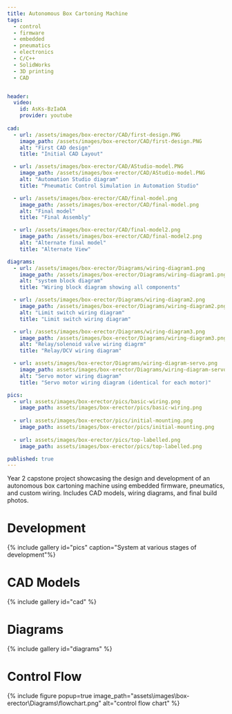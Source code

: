```yaml
---
title: Autonomous Box Cartoning Machine
tags:
  - control
  - firmware
  - embedded
  - pneumatics
  - electronics
  - C/C++
  - SolidWorks
  - 3D printing
  - CAD


header:
  video:
    id: AsKs-BzIaOA
    provider: youtube
    
cad:
  - url: /assets/images/box-erector/CAD/first-design.PNG
    image_path: /assets/images/box-erector/CAD/first-design.PNG
    alt: "First CAD design"
    title: "Initial CAD Layout"

  - url: /assets/images/box-erector/CAD/AStudio-model.PNG
    image_path: /assets/images/box-erector/CAD/AStudio-model.PNG
    alt: "Automation Studio diagram"
    title: "Pneumatic Control Simulation in Automation Studio"

  - url: /assets/images/box-erector/CAD/final-model.png
    image_path: /assets/images/box-erector/CAD/final-model.png
    alt: "Final model"
    title: "Final Assembly"

  - url: /assets/images/box-erector/CAD/final-model2.png
    image_path: /assets/images/box-erector/CAD/final-model2.png
    alt: "Alternate final model"
    title: "Alternate View"

diagrams:
  - url: /assets/images/box-erector/Diagrams/wiring-diagram1.png
    image_path: /assets/images/box-erector/Diagrams/wiring-diagram1.png
    alt: "system block diagram"
    title: "Wiring block diagram showing all components"

  - url: /assets/images/box-erector/Diagrams/wiring-diagram2.png
    image_path: /assets/images/box-erector/Diagrams/wiring-diagram2.png
    alt: "Limit switch wiring diagram"
    title: "Limit switch wiring diagram"

  - url: /assets/images/box-erector/Diagrams/wiring-diagram3.png
    image_path: /assets/images/box-erector/Diagrams/wiring-diagram3.png
    alt: "Relay/solenoid valve wiring diagrm"
    title: "Relay/DCV wiring diagram"

  - url: assets/images/box-erector/Diagrams/wiring-diagram-servo.png
    image_path: assets/images/box-erector/Diagrams/wiring-diagram-servo.png
    alt: "Servo motor wiring diagram"
    title: "Servo motor wiring diagram (identical for each motor)"

pics:
  - url: assets/images/box-erector/pics/basic-wiring.png
    image_path: assets/images/box-erector/pics/basic-wiring.png
  
  - url: assets/images/box-erector/pics/initial-mounting.png
    image_path: assets/images/box-erector/pics/initial-mounting.png
  
  - url: assets/images/box-erector/pics/top-labelled.png
    image_path: assets/images/box-erector/pics/top-labelled.png

published: true
---
```


Year 2 capstone project showcasing the design and development of an autonomous box cartoning machine using embedded firmware, pneumatics, and custom wiring. Includes CAD models, wiring diagrams, and final build photos.

# Development

{% include gallery id="pics" caption="System at various stages of development"%}


# CAD Models

{% include gallery id="cad" %}

# Diagrams 

{% include gallery id="diagrams" %}

# Control Flow

{% include figure popup=true image_path="assets\images\box-erector\Diagrams\flowchart.png" alt="control flow chart" %}
